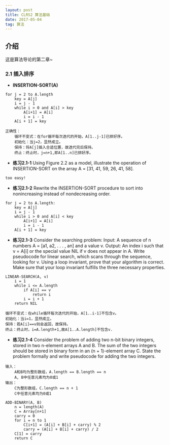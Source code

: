 ```yaml
---
layout: post
title: CLRS2 算法基础
date: 2017-05-04
tag: 算法
---   
```


## 介绍

   这是算法导论的第二章~

### 2.1 插入排序

* **INSERTION-SORT(A)**
```
for j = 2 to A.length
	key = A[j]
	i = j - 1
	while i > 0 and A[i] > key
		A[i+1] = A[i]
		i = i - 1
	A[i + 1] = key

正确性：
	循环不变式：在for循环每次迭代的开始，A[1..j-1]已排好序。
	初始化：当j=2，显然成立。
	保持：将A[j]插入合适位置，故迭代完后保持。
	终止：终止时，j=n+1,即A[1..n]已排好序。
```

* **练习2.1-1** Using Figure 2.2 as a model, illustrate the operation of INSERTION-SORT on the array A = [31, 41, 59, 26, 41, 58].
```
too easy!
```
* **练习2.1-2** Rewrite the INSERTION-SORT procedure to sort into nonincreasing instead of nondecreasing order.
```
for j = 2 to A.length:
	key = A[j]
	i = j - 1
	while i > 0 and A[i] < key
		A[i+1] = A[i]
		i = i - 1
	A[i + 1] = key
```

* **练习2.1-3** Consider the searching problem:
   Input: A sequence of n numbers A = [a1, a2, . . . , an] and a value v.
   Output: An index i such that v = A[i] or the special value NIL if v does not appear in A.
   Write pseudocode for linear search, which scans through the sequence, looking for v. Using a loop invariant, prove that your algorithm is correct. Make sure that your loop invariant fulfills the three necessary properties. 

```
LINEAR-SEARCH(A, v)
	i = 1
	while i <= A.length
		if A[i] == v
			return i
		i = i + 1
	return NIL

循环不变式：在while循环每次迭代的开始，A[1..i-1]不包含v。
初始化：当i=1，显然成立。
保持：若A[i]==v则会返回，故保持。
终止：终止时，i=A.length+1,故A[1..A.length]不包含v.
```

* **练习2.1-4**	Consider the problem of adding two n-bit binary integers, stored in two n-element arrays A and B. The sum of the two integers should be stored in binary form in an (n + 1)-element array C. State the problem formally and write pseudocode for adding the two integers.
 
```
输入：
	A和B均为整形数组，A.length == B.length == n
	A, B中任意元素均为0或1
输出：
	C为整形数组，C.length == n + 1
	C中任意元素均为0或1

ADD-BINARY(A, B)
	n = length(A)
	C = Array[n+1]
	carry = 0
	for i = n to 1
		C[i+1] = (A[i] + B[i] + carry) % 2
		carry = (A[i] + B[i] + carry) / 2
	C[1] = carry
	return C
```
